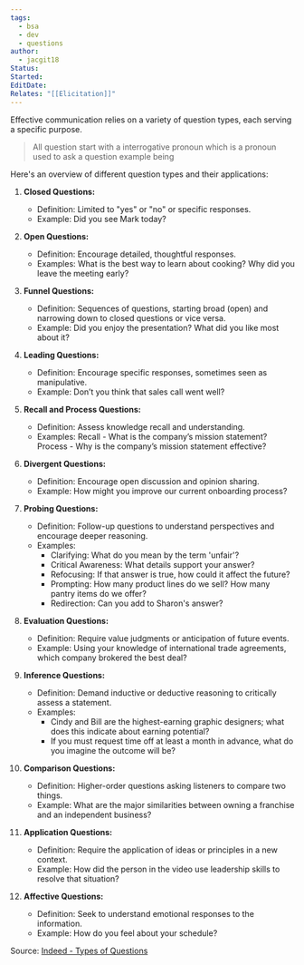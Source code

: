 ```yaml
---
tags:
  - bsa
  - dev
  - questions
author:
  - jacgit18
Status: 
Started: 
EditDate: 
Relates: "[[Elicitation]]"
---
```

Effective communication relies on a variety of question types, each serving a specific purpose. 

> All question start with a interrogative pronoun which is a pronoun used to ask a question example being  

Here's an overview of different question types and their applications:

1. **Closed Questions:**
   - Definition: Limited to "yes" or "no" or specific responses.
   - Example: Did you see Mark today?

2. **Open Questions:**
   - Definition: Encourage detailed, thoughtful responses.
   - Examples: What is the best way to learn about cooking? Why did you leave the meeting early?

3. **Funnel Questions:**
   - Definition: Sequences of questions, starting broad (open) and narrowing down to closed questions or vice versa.
   - Example: Did you enjoy the presentation? What did you like most about it?

4. **Leading Questions:**
   - Definition: Encourage specific responses, sometimes seen as manipulative.
   - Example: Don’t you think that sales call went well?

5. **Recall and Process Questions:**
   - Definition: Assess knowledge recall and understanding.
   - Examples: Recall - What is the company’s mission statement? Process - Why is the company’s mission statement effective?

6. **Divergent Questions:**
   - Definition: Encourage open discussion and opinion sharing.
   - Example: How might you improve our current onboarding process?

7. **Probing Questions:**
   - Definition: Follow-up questions to understand perspectives and encourage deeper reasoning.
   - Examples:
      - Clarifying: What do you mean by the term 'unfair'?
      - Critical Awareness: What details support your answer?
      - Refocusing: If that answer is true, how could it affect the future?
      - Prompting: How many product lines do we sell? How many pantry items do we offer?
      - Redirection: Can you add to Sharon's answer?

8. **Evaluation Questions:**
   - Definition: Require value judgments or anticipation of future events.
   - Example: Using your knowledge of international trade agreements, which company brokered the best deal?

9. **Inference Questions:**
   - Definition: Demand inductive or deductive reasoning to critically assess a statement.
   - Examples:
      - Cindy and Bill are the highest-earning graphic designers; what does this indicate about earning potential?
      - If you must request time off at least a month in advance, what do you imagine the outcome will be?

10. **Comparison Questions:**
    - Definition: Higher-order questions asking listeners to compare two things.
    - Example: What are the major similarities between owning a franchise and an independent business?

11. **Application Questions:**
    - Definition: Require the application of ideas or principles in a new context.
    - Example: How did the person in the video use leadership skills to resolve that situation?

12. **Affective Questions:**
    - Definition: Seek to understand emotional responses to the information.
    - Example: How do you feel about your schedule?

Source: [Indeed - Types of Questions](https://www.indeed.com/career-advice/career-development/types-of-questions)
